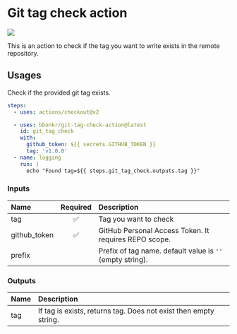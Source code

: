 # Git tag check action

[![](https://img.shields.io/github/v/release/bbonkr/git-tag-check-action?display_name=tag&style=flat-square&include_prereleases)](https://github.com/bbonkr/git-tag-check-action/releases)

This is an action to check if the tag you want to write exists in the remote repository.

## Usages

Check if the provided git tag exists.

```yaml
steps:
  - uses: actions/checkout@v2

  - uses: bbonkr/git-tag-check-action@latest
    id: git_tag_check
    with:
      github_token: ${{ secrets.GITHUB_TOKEN }}
      tag: 'v1.0.0'
  - name: logging
    run: |
      echo "Found tag=${{ steps.git_tag_check.outputs.tag }}"
```

### Inputs

| Name | Required | Description |
| :--- | :------: | :---------- |
| tag  | ✅       | Tag you want to check |
| github_token | ✅ | GitHub Personal Access Token. It requires REPO scope. |
| prefix |  | Prefix of tag name. default value is `''` (empty string). |

### Outputs

| Name | Description |
| :--- | :---------- |
| tag  | If tag is exists, returns tag. Does not exist then empty string. |
